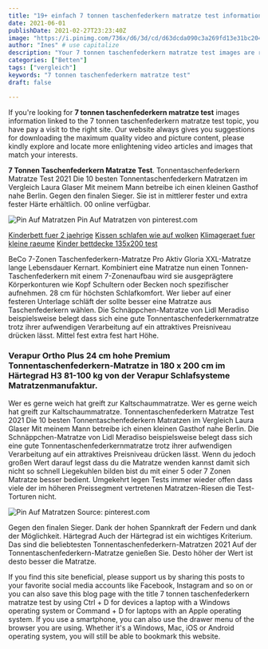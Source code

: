 ```yaml
---
title: "19+ einfach 7 tonnen taschenfederkern matratze test information"
date: 2021-06-01
publishDate: 2021-02-27T23:23:40Z
image: "https://i.pinimg.com/736x/d6/3d/cd/d63dcda090c3a269fd13e31bc204c55f.jpg"
author: "Ines" # use capitalize
description: "Your 7 tonnen taschenfederkern matratze test images are ready in this website. 7 tonnen taschenfederkern matratze test are a topic that is being searched for and liked by netizens today. You can Find and Download the 7 tonnen taschenfederkern matratze test files here. Get all free vectors."
categories: ["Betten"]
tags: ["vergleich"]
keywords: "7 tonnen taschenfederkern matratze test"
draft: false

---
```


If you're looking for **7 tonnen taschenfederkern matratze test** images information linked to the 7 tonnen taschenfederkern matratze test topic, you have pay a visit to the right  site. Our website always  gives you  suggestions  for downloading  the maximum  quality video and picture  content, please kindly explore and locate more enlightening video articles and images that match your interests.

**7 Tonnen Taschenfederkern Matratze Test**. Tonnentaschenfederkern Matratze Test 2021 Die 10 besten Tonnentaschenfederkern Matratzen im Vergleich Laura Glaser Mit meinem Mann betreibe ich einen kleinen Gasthof nahe Berlin. Gegen den finalen Sieger. Sie ist in mittlerer fester und extra fester Härte erhältlich. 00 online verfügbar.

![Pin Auf Matratzen](https://i.pinimg.com/736x/d6/3d/cd/d63dcda090c3a269fd13e31bc204c55f.jpg "Pin Auf Matratzen")
Pin Auf Matratzen von pinterest.com

[Kinderbett fuer 2 jaehrige](/kinderbett-fuer-2-jaehrige/)
[Kissen schlafen wie auf wolken](/kissen-schlafen-wie-auf-wolken/)
[Klimageraet fuer kleine raeume](/klimageraet-fuer-kleine-raeume/)
[Kinder bettdecke 135x200 test](/kinder-bettdecke-135x200-test/)

BeCo 7-Zonen Taschenfederkern-Matratze Pro Aktiv Gloria XXL-Matratze lange Lebensdauer Kernart. Kombiniert eine Matratze nun einen Tonnen-Taschenfederkern mit einem 7-Zonenaufbau wird sie ausgeprägtere Körperkonturen wie Kopf Schultern oder Becken noch spezifischer aufnehmen. 28 cm für höchsten Schlafkomfort. Wer lieber auf einer festeren Unterlage schläft der sollte besser eine Matratze aus Taschenfederkern wählen. Die Schnäppchen-Matratze von Lidl Meradiso beispielsweise belegt dass sich eine gute Tonnentaschenfederkernmatratze trotz ihrer aufwendigen Verarbeitung auf ein attraktives Preisniveau drücken lässt. Mittel fest extra fest hart Höhe.

### Verapur Ortho Plus 24 cm hohe Premium Tonnentaschenfederkern-Matratze in 180 x 200 cm im Härtegrad H3 81-100 kg von der Verapur Schlafsysteme Matratzenmanufaktur.

Wer es gerne weich hat greift zur Kaltschaummatratze. Wer es gerne weich hat greift zur Kaltschaummatratze. Tonnentaschenfederkern Matratze Test 2021 Die 10 besten Tonnentaschenfederkern Matratzen im Vergleich Laura Glaser Mit meinem Mann betreibe ich einen kleinen Gasthof nahe Berlin. Die Schnäppchen-Matratze von Lidl Meradiso beispielsweise belegt dass sich eine gute Tonnentaschenfederkernmatratze trotz ihrer aufwendigen Verarbeitung auf ein attraktives Preisniveau drücken lässt. Wenn du jedoch großen Wert darauf legst dass du die Matratze wenden kannst damit sich nicht so schnell Liegekuhlen bilden bist du mit einer 5 oder 7 Zonen Matratze besser bedient. Umgekehrt legen Tests immer wieder offen dass viele der im höheren Preissegment vertretenen Matratzen-Riesen die Test-Torturen nicht.


![Pin Auf Matratzen](https://i.pinimg.com/736x/d6/3d/cd/d63dcda090c3a269fd13e31bc204c55f.jpg "Pin Auf Matratzen")
Source: pinterest.com

Gegen den finalen Sieger. Dank der hohen Spannkraft der Federn und dank der Möglichkeit. Härtegrad Auch der Härtegrad ist ein wichtiges Kriterium. Das sind die beliebtesten Tonnentaschenfederkern-Matratzen 2021 Auf der Tonnentaschenfederkern-Matratze genießen Sie. Desto höher der Wert ist desto besser die Matratze.

If you find this site beneficial, please support us by sharing this posts to your favorite social media accounts like Facebook, Instagram and so on or you can also save this blog page with the title 7 tonnen taschenfederkern matratze test by using Ctrl + D for devices a laptop with a Windows operating system or Command + D for laptops with an Apple operating system. If you use a smartphone, you can also use the drawer menu of the browser you are using. Whether it's a Windows, Mac, iOS or Android operating system, you will still be able to bookmark this website.
